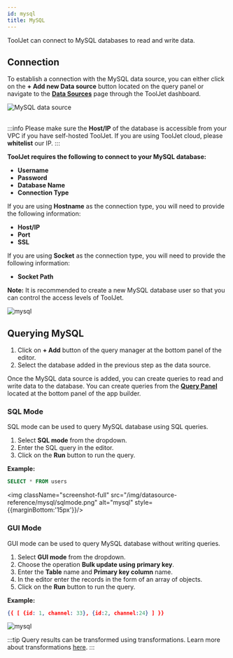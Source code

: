 ```yaml
---
id: mysql
title: MySQL
---
```


ToolJet can connect to MySQL databases to read and write data.

<div style={{paddingTop:'24px'}}>

## Connection

To establish a connection with the MySQL data source, you can either click on the **+ Add new Data source** button located on the query panel or navigate to the **[Data Sources](/docs/data-sources/overview)** page through the ToolJet dashboard.

<div style={{textAlign: 'center'}}>

<img className="screenshot-full" src="/img/datasource-reference/mysql/addmysql.gif" alt="MySQL data source"/>

</div>
<br/>

:::info
Please make sure the **Host/IP** of the database is accessible from your VPC if you have self-hosted ToolJet. If you are using ToolJet cloud, please **whitelist** our IP.
:::

**ToolJet requires the following to connect to your MySQL database:**

- **Username**
- **Password**
- **Database Name**
- **Connection Type**

If you are using **Hostname** as the connection type, you will need to provide the following information:

- **Host/IP**
- **Port**
- **SSL**

If you are using **Socket** as the connection type, you will need to provide the following information:

- **Socket Path**

**Note:** It is recommended to create a new MySQL database user so that you can control the access levels of ToolJet.

<div style={{textAlign: 'center'}}>

<img className="screenshot-full" src="/img/datasource-reference/mysql/mysqlconnect.png" alt="mysql"/>

</div>

</div>

<div style={{paddingTop:'24px'}}>

## Querying MySQL

1. Click on **+ Add** button of the query manager at the bottom panel of the editor.
2. Select the database added in the previous step as the data source. 

Once the MySQL data source is added, you can create queries to read and write data to the database. You can create queries from the **[Query Panel](/docs/app-builder/query-panel#query-manager)** located at the bottom panel of the app builder.

### SQL Mode

SQL mode can be used to query MySQL database using SQL queries. 

1. Select **SQL mode** from the dropdown.
2. Enter the SQL query in the editor.
3. Click on the **Run** button to run the query.

**Example:**

```sql
SELECT * FROM users
```

<div style={{textAlign: 'center'}}>

<img className="screenshot-full" src="/img/datasource-reference/mysql/sqlmode.png" alt="mysql" style={{marginBottom:'15px'}}/>

</div>

### GUI Mode

GUI mode can be used to query MySQL database without writing queries. 

1. Select **GUI mode** from the dropdown.
2. Choose the operation **Bulk update using primary key**.
3. Enter the **Table** name and **Primary key column** name.
4. In the editor enter the records in the form of an array of objects.
5. Click on the **Run** button to run the query.

**Example:**

```json
{{ [ {id: 1, channel: 33}, {id:2, channel:24} ] }}
```

<div style={{textAlign: 'center'}}>

<img className="screenshot-full" src="/img/datasource-reference/mysql/guinew.png" alt="mysql"/>

</div>

:::tip
Query results can be transformed using transformations. Learn more about transformations [here](/docs/tutorial/transformations).
:::

</div>
